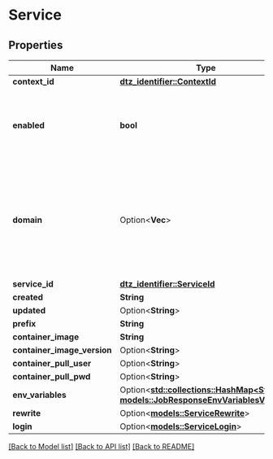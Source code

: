 # Service

## Properties

Name | Type | Description | Notes
------------ | ------------- | ------------- | -------------
**context_id** | [**dtz_identifier::ContextId**](dtz_identifier::ContextId.md) |  | 
**enabled** | **bool** | whether this service is active and should be propagated to ingress | 
**domain** | Option<**Vec<String>**> | by default this property is empty, this property is only populated if it was part of the service creation. | [optional]
**service_id** | [**dtz_identifier::ServiceId**](dtz_identifier::ServiceId.md) |  | 
**created** | **String** |  | 
**updated** | Option<**String**> |  | [optional]
**prefix** | **String** |  | 
**container_image** | **String** |  | 
**container_image_version** | Option<**String**> |  | [optional]
**container_pull_user** | Option<**String**> |  | [optional]
**container_pull_pwd** | Option<**String**> |  | [optional]
**env_variables** | Option<[**std::collections::HashMap<String, models::JobResponseEnvVariablesValue>**](JobResponse_envVariables_value.md)> |  | [optional]
**rewrite** | Option<[**models::ServiceRewrite**](Service_rewrite.md)> |  | [optional]
**login** | Option<[**models::ServiceLogin**](Service_login.md)> |  | [optional]

[[Back to Model list]](../README.md#documentation-for-models) [[Back to API list]](../README.md#documentation-for-api-endpoints) [[Back to README]](../README.md)


